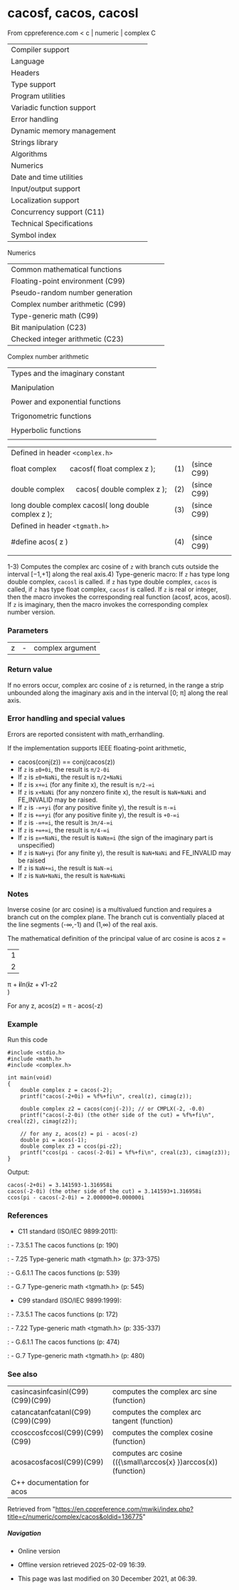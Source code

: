 # cacosf, cacos, cacosl

From cppreference.com
< c‎ | numeric‎ | complex
 C

|  |  |  |  |  |
| --- | --- | --- | --- | --- |
| Compiler support | | | | |
| Language | | | | |
| Headers | | | | |
| Type support | | | | |
| Program utilities | | | | |
| Variadic function support | | | | |
| Error handling | | | | |
| Dynamic memory management | | | | |
| Strings library | | | | |
| Algorithms | | | | |
| Numerics | | | | |
| Date and time utilities | | | | |
| Input/output support | | | | |
| Localization support | | | | |
| Concurrency support (C11) | | | | |
| Technical Specifications | | | | |
| Symbol index | | | | |

 Numerics

|  |  |  |  |  |
| --- | --- | --- | --- | --- |
| Common mathematical functions | | | | |
| Floating-point environment (C99) | | | | |
| Pseudo-random number generation | | | | |
| Complex number arithmetic (C99) | | | | |
| Type-generic math (C99) | | | | |
| Bit manipulation (C23) | | | | |
| Checked integer arithmetic (C23) | | | | |

 Complex number arithmetic

|  |  |  |  |  |
| --- | --- | --- | --- | --- |
| Types and the imaginary constant | | | | |
| |  |  |  |  |  | | --- | --- | --- | --- | --- | | complex(C99) | | | | | | _Complex_I(C99) | | | | | | CMPLX(C11) | | | | | | |  |  |  |  |  | | --- | --- | --- | --- | --- | | imaginary(C99) | | | | | | _Imaginary_I(C99) | | | | | | I(C99) | | | | | |
| Manipulation | | | | |
| |  |  |  |  |  | | --- | --- | --- | --- | --- | | cimag(C99) | | | | | | creal(C99) | | | | | | carg(C99) | | | | | | |  |  |  |  |  | | --- | --- | --- | --- | --- | | cabs(C99) | | | | | | conj(C99) | | | | | | cproj(C99) | | | | | |
| Power and exponential functions | | | | |
| |  |  |  |  |  | | --- | --- | --- | --- | --- | | cexp(C99) | | | | | | clog(C99) | | | | | | |  |  |  |  |  | | --- | --- | --- | --- | --- | | cpow(C99) | | | | | | csqrt(C99) | | | | | |
| Trigonometric functions | | | | |
| |  |  |  |  |  | | --- | --- | --- | --- | --- | | ccos(C99) | | | | | | csin(C99) | | | | | | ctan(C99) | | | | | | |  |  |  |  |  | | --- | --- | --- | --- | --- | | ****cacos****(C99) | | | | | | casin(C99) | | | | | | catan(C99) | | | | | |
| Hyperbolic functions | | | | |
| |  |  |  |  |  | | --- | --- | --- | --- | --- | | ccosh(C99) | | | | | | csinh(C99) | | | | | | ctanh(C99) | | | | | | |  |  |  |  |  | | --- | --- | --- | --- | --- | | cacosh(C99) | | | | | | casinh(C99) | | | | | | catanh(C99) | | | | | |

|  |  |  |
| --- | --- | --- |
| Defined in header `<complex.h>` |  |  |
| float complex       cacosf( float complex z ); | (1) | (since C99) |
| double complex      cacos( double complex z ); | (2) | (since C99) |
| long double complex cacosl( long double complex z ); | (3) | (since C99) |
| Defined in header `<tgmath.h>` |  |  |
| #define acos( z ) | (4) | (since C99) |
|  |  |  |

1-3) Computes the complex arc cosine of `z` with branch cuts outside the interval [−1,+1] along the real axis.4) Type-generic macro: If `z` has type long double complex, `cacosl` is called. if `z` has type double complex, `cacos` is called, if `z` has type float complex, `cacosf` is called. If `z` is real or integer, then the macro invokes the corresponding real function (acosf, acos, acosl). If `z` is imaginary, then the macro invokes the corresponding complex number version.

### Parameters

|  |  |  |
| --- | --- | --- |
| z | - | complex argument |

### Return value

If no errors occur, complex arc cosine of `z` is returned, in the range a strip unbounded along the imaginary axis and in the interval [0; π] along the real axis.

### Error handling and special values

Errors are reported consistent with math_errhandling.

If the implementation supports IEEE floating-point arithmetic,

- cacos(conj(z)) == conj(cacos(z))
- If `z` is `±0+0i`, the result is `π/2-0i`
- If `z` is `±0+NaNi`, the result is `π/2+NaNi`
- If `z` is `x+∞i` (for any finite x), the result is `π/2-∞i`
- If `z` is `x+NaNi` (for any nonzero finite x), the result is `NaN+NaNi` and FE_INVALID may be raised.
- If `z` is `-∞+yi` (for any positive finite y), the result is `π-∞i`
- If `z` is `+∞+yi` (for any positive finite y), the result is `+0-∞i`
- If `z` is `-∞+∞i`, the result is `3π/4-∞i`
- If `z` is `+∞+∞i`, the result is `π/4-∞i`
- If `z` is `±∞+NaNi`, the result is `NaN±∞i` (the sign of the imaginary part is unspecified)
- If `z` is `NaN+yi` (for any finite y), the result is `NaN+NaNi` and FE_INVALID may be raised
- If `z` is `NaN+∞i`, the result is `NaN-∞i`
- If `z` is `NaN+NaNi`, the result is `NaN+NaNi`

### Notes

Inverse cosine (or arc cosine) is a multivalued function and requires a branch cut on the complex plane. The branch cut is conventially placed at the line segments (-∞,-1) and (1,∞) of the real axis.

The mathematical definition of the principal value of arc cosine is acos z = 

|  |
| --- |
| 1 |
| 2 |

π + **i**ln(**i**z + √1-z2  
)

For any z, acos(z) = π - acos(-z)

### Example

Run this code

```
#include <stdio.h>
#include <math.h>
#include <complex.h>
 
int main(void)
{
    double complex z = cacos(-2);
    printf("cacos(-2+0i) = %f%+fi\n", creal(z), cimag(z));
 
    double complex z2 = cacos(conj(-2)); // or CMPLX(-2, -0.0)
    printf("cacos(-2-0i) (the other side of the cut) = %f%+fi\n", creal(z2), cimag(z2));
 
    // for any z, acos(z) = pi - acos(-z)
    double pi = acos(-1);
    double complex z3 = ccos(pi-z2);
    printf("ccos(pi - cacos(-2-0i) = %f%+fi\n", creal(z3), cimag(z3));
}

```

Output:

```
cacos(-2+0i) = 3.141593-1.316958i
cacos(-2-0i) (the other side of the cut) = 3.141593+1.316958i
ccos(pi - cacos(-2-0i) = 2.000000+0.000000i

```

### References

- C11 standard (ISO/IEC 9899:2011):

:   - 7.3.5.1 The cacos functions (p: 190)

:   - 7.25 Type-generic math <tgmath.h> (p: 373-375)

:   - G.6.1.1 The cacos functions (p: 539)

:   - G.7 Type-generic math <tgmath.h> (p: 545)

- C99 standard (ISO/IEC 9899:1999):

:   - 7.3.5.1 The cacos functions (p: 172)

:   - 7.22 Type-generic math <tgmath.h> (p: 335-337)

:   - G.6.1.1 The cacos functions (p: 474)

:   - G.7 Type-generic math <tgmath.h> (p: 480)

### See also

|  |  |
| --- | --- |
| casincasinfcasinl(C99)(C99)(C99) | computes the complex arc sine   (function) |
| catancatanfcatanl(C99)(C99)(C99) | computes the complex arc tangent   (function) |
| ccosccosfccosl(C99)(C99)(C99) | computes the complex cosine   (function) |
| acosacosfacosl(C99)(C99) | computes arc cosine (\({\small\arccos{x} }\)arccos(x))   (function) |
| C++ documentation for acos | |

Retrieved from "<https://en.cppreference.com/mwiki/index.php?title=c/numeric/complex/cacos&oldid=136775>"

##### Navigation

- Online version
- Offline version retrieved 2025-02-09 16:39.

- This page was last modified on 30 December 2021, at 06:39.